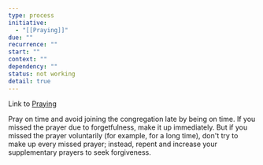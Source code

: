 ```yaml
---
type: process
initiative:
  - "[[Praying]]"
due: ""
recurrence: ""
start: ""
context: ""
dependency: ""
status: not working
detail: true
---
```


Link to [Praying](Initiatives/worship/Praying.md)

Pray on time and avoid joining the congregation late by being on time. If you missed the prayer due to forgetfulness, make it up immediately. But if you missed the prayer voluntarily (for example, for a long time), don't try to make up every missed prayer; instead, repent and increase your supplementary prayers to seek forgiveness.
